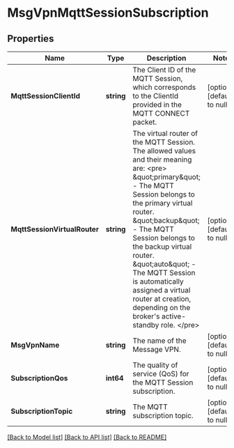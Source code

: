# MsgVpnMqttSessionSubscription

## Properties
Name | Type | Description | Notes
------------ | ------------- | ------------- | -------------
**MqttSessionClientId** | **string** | The Client ID of the MQTT Session, which corresponds to the ClientId provided in the MQTT CONNECT packet. | [optional] [default to null]
**MqttSessionVirtualRouter** | **string** | The virtual router of the MQTT Session. The allowed values and their meaning are:  &lt;pre&gt; \&quot;primary\&quot; - The MQTT Session belongs to the primary virtual router. \&quot;backup\&quot; - The MQTT Session belongs to the backup virtual router. \&quot;auto\&quot; - The MQTT Session is automatically assigned a virtual router at creation, depending on the broker&#x27;s active-standby role. &lt;/pre&gt;  | [optional] [default to null]
**MsgVpnName** | **string** | The name of the Message VPN. | [optional] [default to null]
**SubscriptionQos** | **int64** | The quality of service (QoS) for the MQTT Session subscription. | [optional] [default to null]
**SubscriptionTopic** | **string** | The MQTT subscription topic. | [optional] [default to null]

[[Back to Model list]](../README.md#documentation-for-models) [[Back to API list]](../README.md#documentation-for-api-endpoints) [[Back to README]](../README.md)

